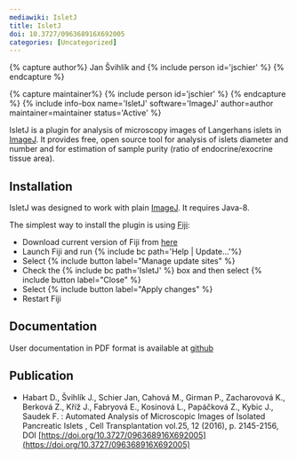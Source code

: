 ```yaml
---
mediawiki: IsletJ
title: IsletJ
doi: 10.3727/096368916X692005
categories: [Uncategorized]
---
```



{% capture author%}
Jan Švihlík and {% include person id='jschier' %}
{% endcapture %}

{% capture maintainer%}
{% include person id='jschier' %}
{% endcapture %}
{% include info-box name='IsletJ' software='ImageJ' author=author maintainer=maintainer status='Active' %}

IsletJ is a plugin for analysis of microscopy images of Langerhans islets in [ImageJ](/software/imagej). It provides free, open source tool for analysis of islets diameter and number and for estimation of sample purity (ratio of endocrine/exocrine tissue area).

## Installation

IsletJ was designed to work with plain [ImageJ](/software/imagej). It requires Java-8.

The simplest way to install the plugin is using [Fiji](/software/fiji):

-   Download current version of Fiji from [here](/software/fiji/downloads)
-   Launch Fiji and run {% include bc path='Help | Update...'%}
-   Select {% include button label="Manage update sites" %}
-   Check the {% include bc path='IsletJ' %} box and then select {% include button label="Close" %}
-   Select {% include button label="Apply changes" %}
-   Restart Fiji

## Documentation

User documentation in PDF format is available at [github](https://github.com/jschier/IsletJ/blob/master/pdf/IsletJ_Guide_2.pdf)

## Publication

-   Habart D., Švihlík J., Schier Jan, Cahová M., Girman P., Zacharovová K., Berková Z., Kříž J., Fabryová E., Kosinová L., Papáčková Z., Kybic J., Saudek F. : Automated Analysis of Microscopic Images of Isolated Pancreatic Islets , Cell Transplantation vol.25, 12 (2016), p. 2145-2156, DOI [https://doi.org/10.3727/096368916X692005](https://doi.org/10.3727/096368916X692005)
